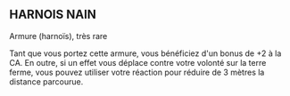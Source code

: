 ## HARNOIS NAIN

Armure (harnoïs), très rare

Tant que vous portez cette armure, vous bénéficiez d'un
bonus de +2 à la CA. En outre, si un effet vous déplace contre
votre volonté sur la terre ferme, vous pouvez utiliser votre
réaction pour réduire de 3 mètres la distance parcourue.
